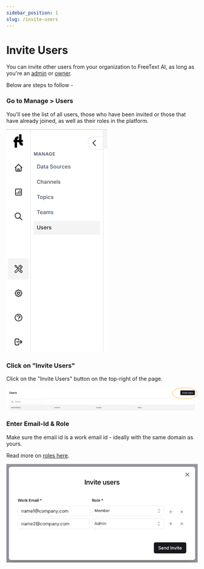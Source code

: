```yaml
---
sidebar_position: 1
slug: /invite-users
---
```


# Invite Users

You can invite other users from your organization to FreeText AI, as long as you're an [admin](/roles) or [owner](/roles).

Below are steps to follow - 

### Go to Manage > Users

You'll see the list of all users, those who have been invited or those that have already joined, as well as their roles in the platform.

![manage-users](/img/help/account/manage-users.png)

### Click on "Invite Users"

Click on the "Invite Users" button on the top-right of the page.

![invite-user](/img/help/account/invite-user.png)

### Enter Email-Id & Role

Make sure the email id is a work email id - ideally with the same domain as yours. 

Read more on [roles here](/roles).

![invite-user](/img/help/account/email-role.png)
